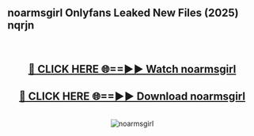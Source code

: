 <h2>noarmsgirl Onlyfans Leaked New Files (2025) nqrjn</h2>
<br>
<div align="center">
<h2><a href="https://mediafiles.top/noarmsgirl&ref=git" rel="nofollow">🔴 CLICK HERE 🌐==►► Watch noarmsgirl</a></h2>
<h2><a href="https://mediafiles.top/noarmsgirl&ref=git" rel="nofollow">🔴 CLICK HERE 🌐==►► Download noarmsgirl</a></h2>
<br>
<a href="https://mediafiles.top/noarmsgirl&ref=git" rel="nofollow" data-target="animated-image.originalLink"><img src="https://i.ibb.co.com/xMMVF88/686577567.gif" alt="noarmsgirl" style="max-width: 100%; display: inline-block;" data-target="animated-image.originalImage"></a>
</div>
<br>
<br>